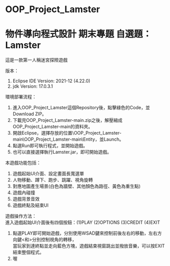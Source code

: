 # OOP_Project_Lamster

# 物件導向程式設計 期末專題 自選題：Lamster
這是一款第一人稱迷宮探險遊戲

版本：
1. Eclipse IDE Version: 2021-12 (4.22.0)
2. jdk Version: 17.0.3.1

環境部署流程：
1. 進入OOP_Project_Lamster這個Repository後，點擊綠色的Code，並Download ZIP。
2. 下載完OOP_Project_Lamster-main.zip之後，解壓縮成OOP_Project_Lamster-main的資料夾。
3. 開啟Eclipse，選擇存放的位置\OOP_Project_Lamster-main\OOP_Project_Lamster-main\Entity，並Launch。
4. 點選Run即可執行程式，並開始遊戲。
5. 也可以直接選擇執行Lamster.jar，即可開始遊戲。

本遊戲功能包括：
1. 遊戲起始UI介面、設定畫面長寬選單
2. 人物移動、蹲下、跑步、跳躍、視角旋轉
3. 對應地圖產生場景(白色為牆壁、其他顏色為路徑、黃色為重生點)
4. 遊戲內碰撞
5. 遊戲背景音效
6. 遊戲終點及結束UI

遊戲操作方法：</br>
進入遊戲起始UI介面後有四個按鈕：(1)PLAY (2)OPTIONS (3)CREDIT (4)EXIT
1. 點選PLAY即可開始遊戲，分別使用WSAD鍵來控制前後左右的移動，左右方向鍵<和>分別控制視角的轉移，</br>當玩家到達終點並走向藍色方塊，遊戲結束視窗跳出並撥放音樂，可以按EXIT結束整個程式。
2. 喔
 



